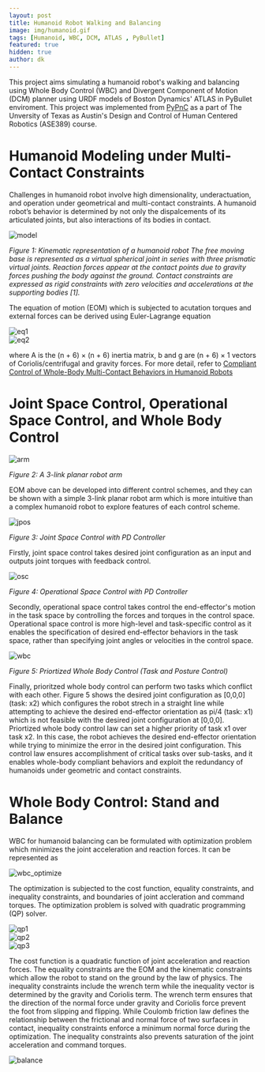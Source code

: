 ```yaml
---
layout: post
title: Humanoid Robot Walking and Balancing
image: img/humanoid.gif
tags: [Humanoid, WBC, DCM, ATLAS , PyBullet]
featured: true
hidden: true
author: dk
---
```

This project aims simulating a humanoid robot's walking and balancing using Whole Body Control (WBC) and Divergent Component of Motion (DCM) planner using URDF models of Boston Dynamics' ATLAS in PyBullet enviroment. This project was implemented from [PyPnC](https://github.com/junhyeokahn/PyPnC) as a part of The Unversity of Texas as Austin's Design and Control of Human Centered Robotics (ASE389) course.


# Humanoid Modeling under Multi-Contact Constraints
Challenges in humanoid robot involve high dimensionality, underactuation, and operation under geometrical and multi-contact constraints. A humanoid robot’s behavior is determined by not only the dispalcements of its articulated joints, but also interactions of its bodies in contact.

<div class="post-flex-display">
    <img src="/img/humanoid/kinematic_model.png" alt="model">
</div>

*Figure 1: Kinematic representation of a humanoid robot The free moving base is represented as a virtual spherical joint in series with three prismatic virtual joints. Reaction forces appear at the contact points due to gravity forces pushing the body against the ground. Contact constraints are expressed as rigid constraints with zero velocities and accelerations at the supporting bodies [1].*

The equation of motion (EOM) which is subjected to acutation torques and external forces can be derived using Euler-Lagrange equation

<div class="post-flex-display">
    <img src="/img/humanoid/eq1.png" alt="eq1">
</div>

<div class="post-flex-display">
    <img src="/img/humanoid/eq2.png" alt="eq2">
</div>

where A is the (n + 6) × (n + 6) inertia matrix, b and g are (n + 6) × 1 vectors of Coriolis/centrifugal and gravity forces.
For more detail, refer to [Compliant Control of Whole-Body Multi-Contact Behaviors in Humanoid Robots](http://sites.utexas.edu/hcrl/files/2016/01/book-chapter-springer.pdf)

# Joint Space Control, Operational Space Control, and Whole Body Control

<div class="post-flex-display">
    <img src="/img/humanoid/arm.png" alt="arm">
</div>

*Figure 2: A 3-link planar robot arm*

EOM above can be developed into different control schemes, and they can be shown with a simple 3-link planar robot arm which is more intuitive than a complex humanoid robot to explore features of each control scheme.

<div class="post-flex-display">
    <img src="/img/humanoid/jpos.jpg" alt="jpos">
</div>

*Figure 3: Joint Space Control with PD Controller*

Firstly, joint space control takes desired joint configuration as an input and outputs joint torques with feedback control.


<div class="post-flex-display">
    <img src="/img/humanoid/osc.jpg" alt="osc">
</div>

*Figure 4: Operational Space Control with PD Controller*

Secondly, operational space control takes control the end-effector's motion in the task space by controlling the forces and torques in the control space. Operational space control is more high-level and task-specific control as it enables the specification of desired end-effector behaviors in the task space, rather than specifying joint angles or velocities in the control space.

<div class="post-flex-display">
    <img src="/img/humanoid/wbc.jpg" alt="wbc">
</div>

*Figure 5: Priortized Whole Body Control (Task and Posture Control)*

Finally, prioritzed whole body control can perform two tasks which conflict with each other. Figure 5 shows the desired joint configuration as [0,0,0] (task: x2) which configures the robot strech in a straight line while attempting to achieve the desired end-effector orientation as pi/4 (task: x1) which is not feasible with the desired joint configuration at [0,0,0]. Priortized whole body control law can set a higher priority of task x1 over task x2. In this case, the robot achieves the desired end-effector orientation while trying to minimize the error in the desired joint configuration. This control law ensures accomplishment of critical tasks over sub-tasks, and it enables whole-body compliant behaviors and exploit the redundancy of humanoids under geometric and contact constraints.

# Whole Body Control: Stand and Balance

WBC for humanoid balancing can be formulated with optimization problem which minimizes the joint acceleration and reaction forces. It can be represented as

<div class="post-flex-display">
    <img src="/img/humanoid/opt.png" alt="wbc_optimize">
</div>

The optimization is subjected to the cost function, equality constraints, and inequality constraints, and boundaries of joint accleration and command torques. The optimization problem is solved with quadratic programming (QP) solver.

<div class="post-flex-display">
    <img src="/img/humanoid/qp1.png" alt="qp1">
</div>

<div class="post-flex-display">
    <img src="/img/humanoid/qp2.png" alt="qp2">
</div>

<div class="post-flex-display">
    <img src="/img/humanoid/qp3.png" alt="qp3">
</div>

The cost function is a quadratic function of joint acceleration and reaction forces. The equality constraints are the EOM and the kinematic constraints which allow the robot to stand on the ground by the law of physics. The inequality constraints include the wrench term while the inequality vector is determined by the gravity and Coriolis term. The wrench term ensures that the direction of the normal force under gravity and Coriolis force prevent the foot from slipping and flipping. While Coulomb friction law defines the relationship between the frictional and normal force of two surfaces in contact, inequality constraints enforce a minimum normal force during the optimization. The inequality constraints also prevents saturation of the joint acceleration and command torques. 

<div class="post-flex-display">
    <img src="/img/humanoid/balance.gif" alt="balance">
</div>